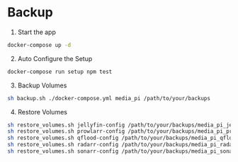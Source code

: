 # Backup

1. Start the app

```bash
docker-compose up -d
```

2. Auto Configure the Setup

```bash
docker-compose run setup npm test
```

3. Backup Volumes

```bash
sh backup.sh ./docker-compose.yml media_pi /path/to/your/backups
```

4. Restore Volumes

```bash
sh restore_volumes.sh jellyfin-config /path/to/your/backups/media_pi_jellyfin-config.tar
sh restore_volumes.sh prowlarr-config /path/to/your/backups/media_pi_prowlarr-config.tar
sh restore_volumes.sh qflood-config /path/to/your/backups/media_pi_qflood-config.tar
sh restore_volumes.sh radarr-config /path/to/your/backups/media_pi_radarr-config.tar
sh restore_volumes.sh sonarr-config /path/to/your/backups/media_pi_sonarr-config.tar
```
